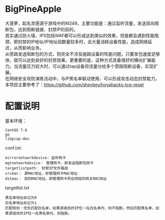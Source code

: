 # BigPineApple
大菠萝，起名灵感源于游戏中的M249，主要功能是：通过监听流量，发送双向阻断包，达到阻断链接、封禁IP的目的。</br>
其实通过防火墙、IPS包括WAF都可以形成达到类似的效果，但是都会遇到性能瓶颈，即封禁的IP地址/IP地址段数量较多时，会大量消耗设备性能，造成网络延迟，从而影响业务。</br>
从旁路发送阻断包的方式，则完全不涉及链路设备的性能问题。只要发包速度足够快，就可以达到良好的封禁效果。更重要的是，这种方式具备很好的横向扩展能力。当流量压力较大时，可以通过tap设备将流量分给多个旁路阻断设备，实现扩展。</br>
在网络安全攻防演练活动中，与IP黑名单联动使用，可以形成攻击动态封禁能力。</br>
本项目主要参考了：https://github.com/sheybey/hoyahacks-tcp-reset

# 配置说明
基本环境：
```
CentOS 7.6
go
libpcap-dev
```
conf.txt:
```
mirrornetworkdevice: 监听网卡
mgtnetworkdevice： 管理网卡，即发送阻断包网卡
targetlistpath： 封禁IP文件路径
srcmac： 源MAC地址，即管理网卡MAC地址
dstmac： 目的MAC地址，即管理网卡所在网段的网关MAC地址
```
targetlist.txt
```
黑名单地址标记为0
白名单地址标记为1
匹配规则：优先匹配白名单，如果源或目的IP任一在白名单内，则不阻断。然后匹配黑名单，如果源或目的IP任一在黑名单内，则阻断。
```
